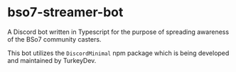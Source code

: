 # bso7-streamer-bot

A Discord bot written in Typescript for the purpose of spreading awareness of the BSo7 community casters.

This bot utilizes the `DiscordMinimal` npm package which is being developed and maintained by TurkeyDev.